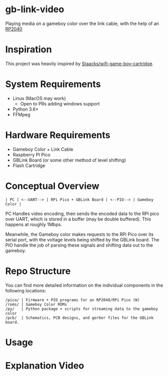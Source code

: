# gb-link-video

Playing media on a gameboy color over the link cable, with the help of an [RP2040](https://www.raspberrypi.com/products/rp2040/)

# Inspiration

This project was heavily inspired by [Staacks/wifi-game-boy-cartridge](https://github.com/Staacks/wifi-game-boy-cartridge).

# System Requirements
- Linux (MacOS may work)
  - Open to PRs adding windows support
- Python 3.6+
- FFMpeg

# Hardware Requirements
- Gameboy Color + Link Cable
- Raspberry PI Pico
- GBLink Board (or some other method of level shifting)
- Flash Cartridge

# Conceptual Overview

```
| PC | <--UART--> | RPi Pico + GBLink Board | <--PIO--> | Gameboy Color | 
```

PC Handles video encoding, then sends the encoded data to the RPi pico over UART, which is stored in a buffer (may be double buffered). 
This happens at roughly 1Mbps.

Meanwhile, the Gameboy color makes requests to the RPi Pico over its serial port, with the voltage levels being shifted by the GBLink board.
The PIO handle the job of parsing these signals and shifting data out to the gameboy.

# Repo Structure

You can find more detailed information on the individual components in the following locations:

```
/pico/ | Firmware + PIO programs for an RP2040/RPi Pico (W)
/roms/ | Gameboy Color ROMs
/py/   | Python package + scripts for streaming data to the gameboy color 
/pcb/  | Schematics, PCB designs, and gerber files for the GBLink board.
```

# Usage

# Explanation Video
